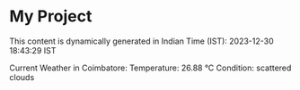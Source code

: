 # My Project

This content is dynamically generated in Indian Time (IST): 2023-12-30 18:43:29 IST


Current Weather in Coimbatore:
Temperature: 26.88 °C
Condition: scattered clouds
